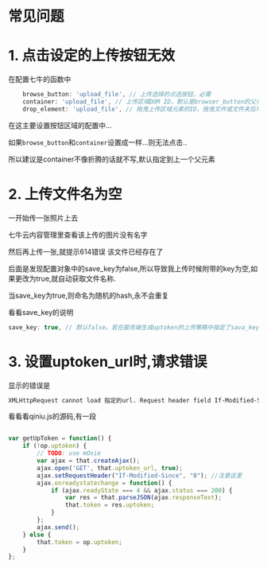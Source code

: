 # 常见问题

# 1. 点击设定的上传按钮无效

在配置七牛的函数中

```javascript
    browse_button: 'upload_file', // 上传选择的点选按钮，必需
    container: 'upload_file', // 上传区域DOM ID，默认是browser_button的父元素
    drop_element: 'upload_file', // 拖曳上传区域元素的ID，拖曳文件或文件夹后可触发上传
```

在这主要设置按钮区域的配置中...

如果`browse_button`和`container`设置成一样...则无法点击..

所以建议是container不像折腾的话就不写,默认指定到上一个父元素

# 2. 上传文件名为空

一开始传一张照片上去

七牛云内容管理里查看该上传的图片没有名字

然后再上传一张,就提示614错误 该文件已经存在了

后面是发现配置对象中的save_key为false,所以导致我上传时候附带的key为空,如果更改为true,就自动获取文件名称.

当save_key为true,则命名为随机的hash,永不会重复

看看save_key的说明

```javascript
save_key: true, // 默认false。若在服务端生成uptoken的上传策略中指定了sava_key，则开启，SDK在前端将不对key进行任何处理
```

# 3. 设置uptoken_url时,请求错误

显示的错误是

```html
XMLHttpRequest cannot load 指定的url. Request header field If-Modified-Since is not allowed by Access-Control-Allow-Headers in preflight response.
```

看看看qiniu.js的源码,有一段

```javascript

var getUpToken = function() {
    if (!op.uptoken) {
        // TODO: use mOxie
        var ajax = that.createAjax();
        ajax.open('GET', that.uptoken_url, true);
        ajax.setRequestHeader("If-Modified-Since", "0"); //注意这里
        ajax.onreadystatechange = function() {
            if (ajax.readyState === 4 && ajax.status === 200) {
                var res = that.parseJSON(ajax.responseText);
                that.token = res.uptoken;
            }
        };
        ajax.send();
    } else {
        that.token = op.uptoken;
    }
};
```
